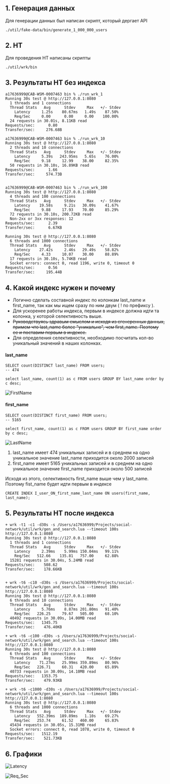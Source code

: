 ## 1. Генерация данных
Для генерации данных был написан скрипт, который дергает API

```
./util/fake-data/bin/generate_1_000_000_users
```

## 2. НТ 
Для проведения НТ написаны скрипты
```
./util/wrk/bin
```

## 3. Результаты НТ без индекса
```
a17636999@CAB-WSM-0007463 bin % ./run_wrk_1
Running 30s test @ http://127.0.0.1:8080
  1 threads and 1 connections
  Thread Stats   Avg      Stdev     Max   +/- Stdev
    Latency     1.25s    80.67ms   1.49s    87.50%
    Req/Sec     0.00      0.00     0.00    100.00%
  24 requests in 30.01s, 8.11KB read
Requests/sec:      0.80
Transfer/sec:     276.68B

a17636999@CAB-WSM-0007463 bin % ./run_wrk_10
Running 30s test @ http://127.0.0.1:8080
  2 threads and 10 connections
  Thread Stats   Avg      Stdev     Max   +/- Stdev
    Latency     5.39s   243.95ms   5.65s    76.00%
    Req/Sec     9.18     12.99    38.00     82.35%
  50 requests in 30.10s, 16.89KB read
Requests/sec:      1.66
Transfer/sec:     574.73B


a17636999@CAB-WSM-0007463 bin % ./run_wrk_100
Running 30s test @ http://127.0.0.1:8080
  4 threads and 100 connections
  Thread Stats   Avg      Stdev     Max   +/- Stdev
    Latency    19.58s     9.21s   30.09s    41.67%
    Req/Sec     9.88     17.93    70.00     85.29%
  72 requests in 30.10s, 200.72KB read
  Non-2xx or 3xx responses: 12
Requests/sec:      2.39
Transfer/sec:      6.67KB

Running 30s test @ http://127.0.0.1:8080
  6 threads and 1000 connections
  Thread Stats   Avg      Stdev     Max   +/- Stdev
    Latency    27.42s     2.46s   29.49s    58.82%
    Req/Sec     4.33     10.07    30.00     88.89%
  17 requests in 30.10s, 5.74KB read
  Socket errors: connect 0, read 1196, write 0, timeout 0
Requests/sec:      0.56
Transfer/sec:     195.44B

```
## 4. Какой индекс нужен и почему
- Логично сделать составной индекс по колонкам last_name и first_name, так как мы ищем сразу по ним двум ( ! по префиксу ). 
- Для ускоренее работы индекса, первым в индексе должна идти та колонка, у которой селективность выше. 
- ~~Руководствуясь здравым смыслом и исходя из сгенеренных данных, примем что last_name более "уникально", чем first_name. Поэтому ее и поставим первым в индексе.~~
- Для определения селективности, необходимо посчитать кол-во уникальный значений в наших колонках.

#### last_name 
```mysql
SELECT count(DISTINCT last_name) FROM users;
-- 474
```
```mysql
select last_name, count(1) as c FROM users GROUP BY last_name order by c desc;
```
![FirstName](./files/first_name.png)


#### first_name
```mysql
SELECT count(DISTINCT first_name) FROM users;
-- 5165
```
```mysql
select first_name, count(1) as c FROM users GROUP BY first_name order by c desc;
```
![LastName](./files/first_name.png)

1. last_name имеет 474 уникальных записей и в среднем на одно уникальное значение last_name приходится около 2000 записей
2. first_name имеет 5165 уникальных записей и в среднем на одно уникальное значение first_name приходится около 500 записей
  
Исходя из этого, селективность first_name выше чем у last_name. Поэтому fist_name будет идти первым в индексе
```mysql
CREATE INDEX I_user_ON_first_name_last_name ON users(first_name, last_name);
```

## 5. Результаты НТ после индекса
```
+ wrk -t1 -c1 -d30s -s /Users/a17636999/Projects/social-network/util/wrk/gen_and_search.lua --timeout 100s http://127.0.0.1:8080
Running 30s test @ http://127.0.0.1:8080
  1 threads and 1 connections
  Thread Stats   Avg      Stdev     Max   +/- Stdev
    Latency     2.39ms    5.99ms 150.04ms   99.11%
    Req/Sec   512.66    135.81   757.00     62.88%
  15281 requests in 30.04s, 5.24MB read
Requests/sec:    508.62
Transfer/sec:    178.66KB


+ wrk -t6 -c10 -d30s -s /Users/a17636999/Projects/social-network/util/wrk/gen_and_search.lua --timeout 100s http://127.0.0.1:8080
Running 30s test @ http://127.0.0.1:8080
  6 threads and 10 connections
  Thread Stats   Avg      Stdev     Max   +/- Stdev
    Latency     5.76ms    8.87ms 201.80ms   91.40%
    Req/Sec   226.25     79.67   505.00     68.10%
  40492 requests in 30.09s, 14.00MB read
Requests/sec:   1345.75
Transfer/sec:    476.40KB

+ wrk -t6 -c100 -d30s -s /Users/a17636999/Projects/social-network/util/wrk/gen_and_search.lua --timeout 100s http://127.0.0.1:8080
Running 30s test @ http://127.0.0.1:8080
  6 threads and 100 connections
  Thread Stats   Avg      Stdev     Max   +/- Stdev
    Latency    71.27ms   25.99ms 359.89ms   80.96%
    Req/Sec   226.71     60.31   420.00     65.89%
  40733 requests in 30.09s, 14.10MB read
Requests/sec:   1353.75
Transfer/sec:    479.93KB

+ wrk -t6 -c1000 -d30s -s /Users/a17636999/Projects/social-network/util/wrk/gen_and_search.lua --timeout 100s http://127.0.0.1:8080
Running 30s test @ http://127.0.0.1:8080
  6 threads and 1000 connections
  Thread Stats   Avg      Stdev     Max   +/- Stdev
    Latency   552.39ms  189.89ms   1.10s    69.27%
    Req/Sec   253.74     61.52   460.00     65.83%
  45434 requests in 30.05s, 15.31MB read
  Socket errors: connect 0, read 1078, write 0, timeout 0
Requests/sec:   1512.19
Transfer/sec:    521.73KB

```

## 6. Графики
![Latency](./files/latency.png)

![Req_Sec](./files/req_sec.png)
